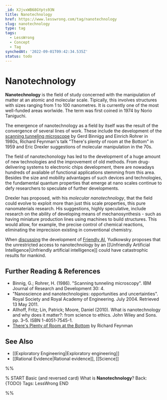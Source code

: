 ```yaml
---
_id: XJjvxWB68GYpts93N
title: Nanotechnology
href: https://www.lesswrong.com/tag/nanotechnology
slug: nanotechnology
type: tag
tags:
  - LessWrong
  - Concept
  - Tag
synchedAt: '2022-09-01T09:42:34.535Z'
status: todo
---
```


# Nanotechnology

**Nanotechnology** is the field of study concerned with the manipulation of matter at an atomic and molecular scale. Tipically, this involves structures with sizes ranging from 1 to 100 nanometres. It is currently one of the most well-funded areas worlwide. The term was first coined in 1974 by Norio Taniguchi.

The emergence of nanotechnology as a field by itself was the result of the convergence of several lines of work. These include the development of the [scanning tunneling microscope](http://en.wikipedia.org/wiki/Scanning_tunneling_microscope) by Gerd Binnigg and Einrich Rohrer in 1980s, Richard Feynman's talk "There's plenty of room at the Bottom" in 1959 and Eric Drexler suggestions of molecular manipulation in the 70s.

The field of nanotechonology has led to the development of a huge amount of new technologies and the improvement of old methods. From drug-delivering systems to electronic chips development, there are nowadays hundreds of avaliable of functional applications stemming from this area. Besides the size and mobility advantages of such devices and technologies, the fundamental quantum properties that emerge at nano scales continue to defy researchers to speculate of further developments.

Drexler has proposed, with his *molecular nanotechnology*, that the field could evolve to exploit more than just this scale properties, this pure nanomaterials research. His suggestions, highly speculative, include research on the ability of developing means of mechanosynthesis - such as having miniature production lines using machines to build structures. This would allow, for example, the precise control of chemical reactions, eliminating the imprecision existing in conventional chemistry.

When [discussing](http://intelligence.org/files/AIPosNegFactor.pdf) the development of [Friendly AI](https://wiki.lesswrong.com/wiki/Friendly_AI), Yudkowsky proposes that the unrestricted access to nanotechnology by an [[Unfriendly Artificial Intelligence|Unfriendly artificial intelligence]] could have catastrophic results for mankind.

## Further Reading & References

- Binnig, G.; Rohrer, H. (1986). "Scanning tunneling microscopy". IBM Journal of Research and Development 30: 4.
- "Nanoscience and nanotechnologies: opportunities and uncertainties". Royal Society and Royal Academy of Engineering. July 2004. Retrieved 13 May 2011.
- Allhoff, Fritz; Lin, Patrick; Moore, Daniel (2010). What is nanotechnology and why does it matter?: from science to ethics. John Wiley and Sons. pp. 3–5. ISBN 1-4051-7545-1.
- [There's Plenty of Room at the Bottom](http://www.zyvex.com/nanotech/feynman.html) by Richard Feynman

## See Also

- [[Exploratory Engineering|Exploratory engineering]]
- [[Rational Evidence|Rational evidence]], [[Science]]


%%

% START
Basic (and reversed card)
What is **Nanotechnology**?
Back: {TODO}
Tags: LessWrong
END
<!--ID: 1663156957806-->


%%
	
